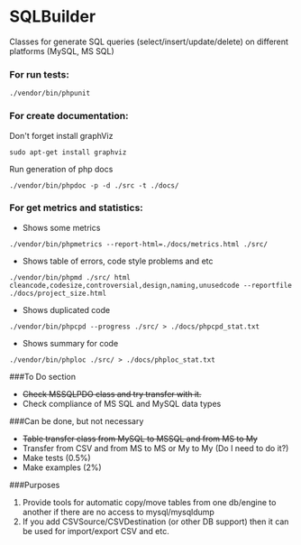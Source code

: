 # SQLBuilder
Classes for generate SQL queries (select/insert/update/delete) on different platforms (MySQL, MS SQL)

### For run tests:
`./vendor/bin/phpunit`

### For create documentation:
Don't forget install graphViz
```
sudo apt-get install graphviz
```
Run generation of php docs
```
./vendor/bin/phpdoc -p -d ./src -t ./docs/
```

### For get metrics and statistics:
* Shows some metrics
```
./vendor/bin/phpmetrics --report-html=./docs/metrics.html ./src/
```
* Shows table of errors, code style problems and etc
```
./vendor/bin/phpmd ./src/ html cleancode,codesize,controversial,design,naming,unusedcode --reportfile ./docs/project_size.html
```
* Shows duplicated code
```
./vendor/bin/phpcpd --progress ./src/ > ./docs/phpcpd_stat.txt
```
* Shows summary for code
```
./vendor/bin/phploc ./src/ > ./docs/phploc_stat.txt
```

###To Do section
* ~~Check MSSQLPDO class and try transfer with it.~~
* Check compliance of MS SQL and MySQL data types

###Can be done, but not necessary
* ~~Table transfer class from MySQL to MSSQL and from MS to My~~
* Transfer from CSV and from MS to MS or My to My (Do I need to do it?)
* Make tests    (0.5%)
* Make examples (2%)

###Purposes
1. Provide tools for automatic copy/move tables from one db/engine to another if there are no access to mysql/mysqldump
2. If you add CSVSource/CSVDestination (or other DB support) then it can be used for import/export CSV and etc.